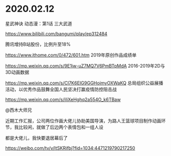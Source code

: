 # 2020.02.12

星武神诀 动态漫：第1话 三大武道

https://www.bilibili.com/bangumi/play/ep312484


腾讯增持B站股份，比例升至18%

https://www.ithome.com/0/472/601.htm
2019年原创作品成绩单

https://mp.weixin.qq.com/s/9E1jw-uZ7MQ7V6PmBTpMdA
2016-2019年2D与3D动画数据

https://mp.weixin.qq.com/s/Cl7K6EIG9GGHoimyOXWaKQ
总局组织公益展播活动，以优秀作品鼓舞全国人民坚决打赢疫情防控阻击战

https://mp.weixin.qq.com/s/iIiXeHghq2a554O_k6TBaw

@西木大师兄               

近期工作汇报，公司两位作画大佬儿协助美国导演，为路人王篮球项目制作动画环节，我比较闲，就做了后边两个表情包和一组人设

都是大佬儿，我快要退居幕后了

https://weibo.com/tv/v/ItSKRifbj?fid=1034:4471219790217250